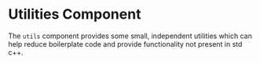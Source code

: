 # Utilities Component

The `utils` component provides some small, independent utilities which can help
reduce boilerplate code and provide functionality not present in std c++.
